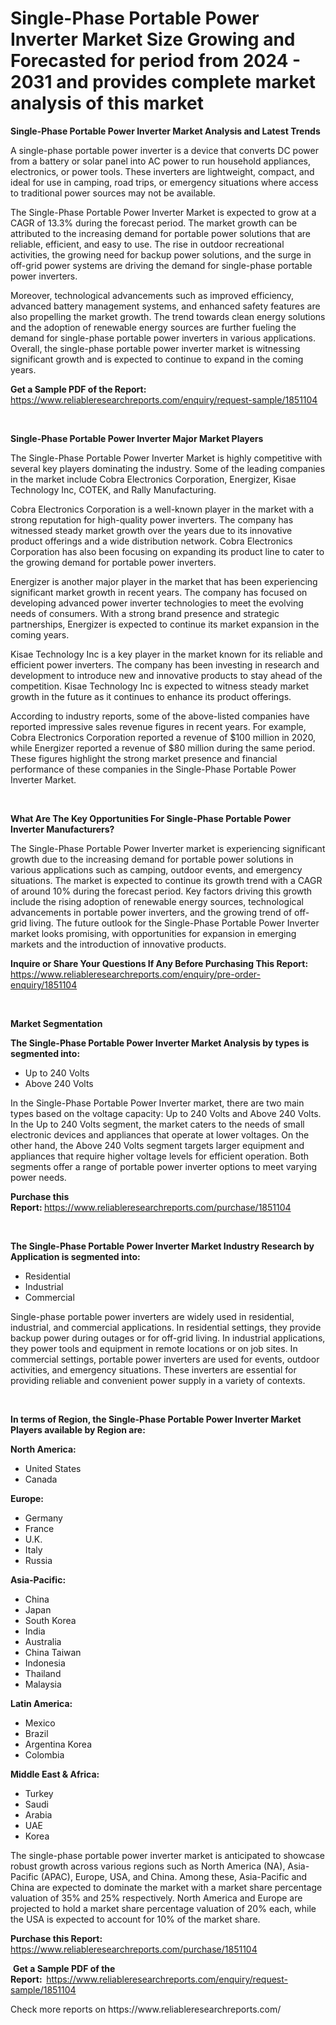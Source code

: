 <p><h1>Single-Phase Portable Power Inverter Market Size Growing and Forecasted for period from 2024 - 2031 and provides complete market analysis of this market</h1></p><p><strong>Single-Phase Portable Power Inverter Market Analysis and Latest Trends</strong></p>
<p><p>A single-phase portable power inverter is a device that converts DC power from a battery or solar panel into AC power to run household appliances, electronics, or power tools. These inverters are lightweight, compact, and ideal for use in camping, road trips, or emergency situations where access to traditional power sources may not be available.</p><p>The Single-Phase Portable Power Inverter Market is expected to grow at a CAGR of 13.3% during the forecast period. The market growth can be attributed to the increasing demand for portable power solutions that are reliable, efficient, and easy to use. The rise in outdoor recreational activities, the growing need for backup power solutions, and the surge in off-grid power systems are driving the demand for single-phase portable power inverters.</p><p>Moreover, technological advancements such as improved efficiency, advanced battery management systems, and enhanced safety features are also propelling the market growth. The trend towards clean energy solutions and the adoption of renewable energy sources are further fueling the demand for single-phase portable power inverters in various applications. Overall, the single-phase portable power inverter market is witnessing significant growth and is expected to continue to expand in the coming years.</p></p>
<p><strong>Get a Sample PDF of the Report:&nbsp;</strong> <a href="https://www.reliableresearchreports.com/enquiry/request-sample/1851104">https://www.reliableresearchreports.com/enquiry/request-sample/1851104</a></p>
<p>&nbsp;</p>
<p><strong>Single-Phase Portable Power Inverter Major Market Players</strong></p>
<p><p>The Single-Phase Portable Power Inverter Market is highly competitive with several key players dominating the industry. Some of the leading companies in the market include Cobra Electronics Corporation, Energizer, Kisae Technology Inc, COTEK, and Rally Manufacturing.</p><p>Cobra Electronics Corporation is a well-known player in the market with a strong reputation for high-quality power inverters. The company has witnessed steady market growth over the years due to its innovative product offerings and a wide distribution network. Cobra Electronics Corporation has also been focusing on expanding its product line to cater to the growing demand for portable power inverters.</p><p>Energizer is another major player in the market that has been experiencing significant market growth in recent years. The company has focused on developing advanced power inverter technologies to meet the evolving needs of consumers. With a strong brand presence and strategic partnerships, Energizer is expected to continue its market expansion in the coming years.</p><p>Kisae Technology Inc is a key player in the market known for its reliable and efficient power inverters. The company has been investing in research and development to introduce new and innovative products to stay ahead of the competition. Kisae Technology Inc is expected to witness steady market growth in the future as it continues to enhance its product offerings.</p><p>According to industry reports, some of the above-listed companies have reported impressive sales revenue figures in recent years. For example, Cobra Electronics Corporation reported a revenue of $100 million in 2020, while Energizer reported a revenue of $80 million during the same period. These figures highlight the strong market presence and financial performance of these companies in the Single-Phase Portable Power Inverter Market.</p></p>
<p>&nbsp;</p>
<p><strong>What Are The Key Opportunities For Single-Phase Portable Power Inverter Manufacturers?</strong></p>
<p><p>The Single-Phase Portable Power Inverter market is experiencing significant growth due to the increasing demand for portable power solutions in various applications such as camping, outdoor events, and emergency situations. The market is expected to continue its growth trend with a CAGR of around 10% during the forecast period. Key factors driving this growth include the rising adoption of renewable energy sources, technological advancements in portable power inverters, and the growing trend of off-grid living. The future outlook for the Single-Phase Portable Power Inverter market looks promising, with opportunities for expansion in emerging markets and the introduction of innovative products.</p></p>
<p><strong>Inquire or Share Your Questions If Any Before Purchasing This Report:</strong> <a href="https://www.reliableresearchreports.com/enquiry/pre-order-enquiry/1851104">https://www.reliableresearchreports.com/enquiry/pre-order-enquiry/1851104</a></p>
<p>&nbsp;</p>
<p><strong>Market Segmentation</strong></p>
<p><strong>The Single-Phase Portable Power Inverter Market Analysis by types is segmented into:</strong></p>
<p><ul><li>Up to 240 Volts</li><li>Above 240 Volts</li></ul></p>
<p><p>In the Single-Phase Portable Power Inverter market, there are two main types based on the voltage capacity: Up to 240 Volts and Above 240 Volts. In the Up to 240 Volts segment, the market caters to the needs of small electronic devices and appliances that operate at lower voltages. On the other hand, the Above 240 Volts segment targets larger equipment and appliances that require higher voltage levels for efficient operation. Both segments offer a range of portable power inverter options to meet varying power needs.</p></p>
<p><strong>Purchase this Report:&nbsp;</strong><a href="https://www.reliableresearchreports.com/purchase/1851104">https://www.reliableresearchreports.com/purchase/1851104</a></p>
<p>&nbsp;</p>
<p><strong>The Single-Phase Portable Power Inverter Market Industry Research by Application is segmented into:</strong></p>
<p><ul><li>Residential</li><li>Industrial</li><li>Commercial</li></ul></p>
<p><p>Single-phase portable power inverters are widely used in residential, industrial, and commercial applications. In residential settings, they provide backup power during outages or for off-grid living. In industrial applications, they power tools and equipment in remote locations or on job sites. In commercial settings, portable power inverters are used for events, outdoor activities, and emergency situations. These inverters are essential for providing reliable and convenient power supply in a variety of contexts.</p></p>
<p>&nbsp;</p>
<p><strong>In terms of Region, the Single-Phase Portable Power Inverter Market Players available by Region are:</strong></p>
<p>
    <p> <strong> North America: </strong>
        <ul>
            <li>United States</li>
            <li>Canada</li>
        </ul>
        </p> 
    <p> <strong> Europe: </strong>
        <ul>
            <li>Germany</li>
            <li>France</li>
            <li>U.K.</li>
            <li>Italy</li>
            <li>Russia</li>
        </ul>
        </p> 
    <p> <strong> Asia-Pacific: </strong>
        <ul>
            <li>China</li>
            <li>Japan</li>
            <li>South Korea</li>
            <li>India</li>
            <li>Australia</li>
            <li>China Taiwan</li>
            <li>Indonesia</li>
            <li>Thailand</li>
            <li>Malaysia</li>
        </ul>
        </p> 
    <p> <strong> Latin America: </strong>
        <ul>
            <li>Mexico</li>
            <li>Brazil</li>
            <li>Argentina Korea</li>
            <li>Colombia</li>
        </ul>
        </p> 
    <p> <strong> Middle East & Africa: </strong>
        <ul>
            <li>Turkey</li>
            <li>Saudi</li>
            <li>Arabia</li>
            <li>UAE</li>
            <li>Korea</li>
        </ul>
    </p>
    </p>
<p><p>The single-phase portable power inverter market is anticipated to showcase robust growth across various regions such as North America (NA), Asia-Pacific (APAC), Europe, USA, and China. Among these, Asia-Pacific and China are expected to dominate the market with a market share percentage valuation of 35% and 25% respectively. North America and Europe are projected to hold a market share percentage valuation of 20% each, while the USA is expected to account for 10% of the market share.</p></p>
<p><strong>Purchase this Report: </strong><a href="https://www.reliableresearchreports.com/purchase/1851104">https://www.reliableresearchreports.com/purchase/1851104</a></p>
<p>&nbsp;<strong>Get a Sample PDF of the Report:&nbsp;&nbsp;</strong><a href="https://www.reliableresearchreports.com/enquiry/request-sample/1851104">https://www.reliableresearchreports.com/enquiry/request-sample/1851104</a></p>
<p><strong></strong></p>
<p>Check more reports on https://www.reliableresearchreports.com/</p>
